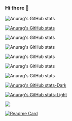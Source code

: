 ### Hi there 👋

<!--
**ive005/ive005** is a ✨ _special_ ✨ repository because its `README.md` (this file) appears on your GitHub profile.

Here are some ideas to get you started:

- 🔭 I’m currently working on ...
- 🌱 I’m currently learning ...
- 👯 I’m looking to collaborate on ...
- 🤔 I’m looking for help with ...
- 💬 Ask me about ...
- 📫 How to reach me: ...
- 😄 Pronouns: ...
- ⚡ Fun fact: ...
-->
![Anurag's GitHub stats](https://github-readme-stats.vercel.app/api?username=ive005&hide=contribs,prs)


[![Anurag's GitHub stats](https://github-readme-stats.vercel.app/api?username=ive005)](https://github.com/anuraghazra/github-readme-stats)


![Anurag's GitHub stats](https://github-readme-stats.vercel.app/api?username=ive005&count_private=true)


![Anurag's GitHub stats](https://github-readme-stats.vercel.app/api?username=ive005&show_icons=true)


![Anurag's GitHub stats](https://github-readme-stats.vercel.app/api?username=ive005&show_icons=true&theme=radical)


![Anurag's GitHub stats](https://github-readme-stats.vercel.app/api?username=ive005&show_icons=true&theme=transparent)


![Anurag's GitHub stats](https://github-readme-stats.vercel.app/api?username=ive005&show_icons=true&bg_color=00000000)


[![Anurag's GitHub stats-Dark](https://github-readme-stats.vercel.app/api?username=ive005&show_icons=true&theme=dark#gh-dark-mode-only)](https://github.com/anuraghazra/github-readme-stats#gh-dark-mode-only)


[![Anurag's GitHub stats-Light](https://github-readme-stats.vercel.app/api?username=ive005&show_icons=true&theme=default#gh-light-mode-only)](https://github.com/anuraghazra/github-readme-stats#gh-light-mode-only)


<picture>
<source 
  srcset="https://github-readme-stats.vercel.app/api?username=ive005&show_icons=true&theme=dark"
  media="(prefers-color-scheme: dark)"
/>
<source
  srcset="https://github-readme-stats.vercel.app/api?username=ive005&show_icons=true"
  media="(prefers-color-scheme: light), (prefers-color-scheme: no-preference)"
/>
<img src="https://github-readme-stats.vercel.app/api?username=ive005&show_icons=true" />
</picture>


[![Readme Card](https://github-readme-stats.vercel.app/api/pin/?username=anuraghazra&repo=github-readme-stats)](https://github.com/anuraghazra/github-readme-stats)

